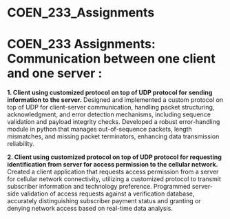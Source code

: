 # COEN_233_Assignments
# COEN_233 Assignments: Communication between one client and one server : 
**1. Client using customized protocol on top of UDP protocol for sending information to the server.**
    Designed and implemented a custom protocol on top of UDP for client-server communication, handling packet structuring, acknowledgment, and error detection mechanisms, including sequence validation and payload integrity checks.
    Developed a robust error-handling module in python that manages out-of-sequence packets, length mismatches, and missing packet terminators, enhancing data transmission reliability.

**2. Client using customized protocol on top of UDP protocol for requesting identification from server for access permission to the cellular network.**
    Created a client application that requests access permission from a server for cellular network connectivity, utilizing a customized protocol to transmit subscriber information and technology preference.
    Programmed server-side validation of access requests against a verification database, accurately distinguishing subscriber payment status and granting or denying network access based on real-time data analysis.
  
